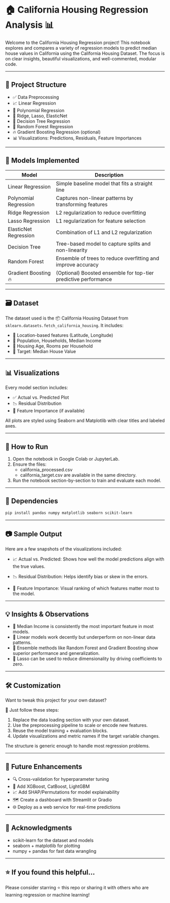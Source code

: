 # 🏠 California Housing Regression Analysis 📊

Welcome to the California Housing Regression project! This notebook explores and compares a variety of regression models to predict median house values in California using the California Housing Dataset. The focus is on clear insights, beautiful visualizations, and well-commented, modular code.

---

## 📂 Project Structure

- ✅ Data Preprocessing
- 📈 Linear Regression
- 📐 Polynomial Regression
- 🔵 Ridge, Lasso, ElasticNet
- 🌳 Decision Tree Regression
- 🌲 Random Forest Regression
- 🔥 Gradient Boosting Regression (optional)
- 📊 Visualizations: Predictions, Residuals, Feature Importances

---

## 🧠 Models Implemented

| Model                  | Description                                                        |
|------------------------|--------------------------------------------------------------------|
| Linear Regression      | Simple baseline model that fits a straight line                    |
| Polynomial Regression  | Captures non-linear patterns by transforming features              |
| Ridge Regression       | L2 regularization to reduce overfitting                            |
| Lasso Regression       | L1 regularization for feature selection                            |
| ElasticNet Regression  | Combination of L1 and L2 regularization                            |
| Decision Tree          | Tree-based model to capture splits and non-linearity               |
| Random Forest          | Ensemble of trees to reduce overfitting and improve accuracy       |
| Gradient Boosting 🔥   | (Optional) Boosted ensemble for top-tier predictive performance     |

---

## 🗃️ Dataset

The dataset used is the 📦 California Housing Dataset from `sklearn.datasets.fetch_california_housing`. It includes:

- 📍 Location-based features (Latitude, Longitude)
- 🧍 Population, Households, Median Income
- 🏡 Housing Age, Rooms per Household
- 🎯 Target: Median House Value

---

## 📊 Visualizations

Every model section includes:

- ✅ Actual vs. Predicted Plot
- 📉 Residual Distribution
- 🧮 Feature Importance (if available)

All plots are styled using Seaborn and Matplotlib with clear titles and labeled axes.

---

## 🚀 How to Run

1. Open the notebook in Google Colab or JupyterLab.
2. Ensure the files:
   - california_processed.csv
   - california_target.csv
   are available in the same directory.
3. Run the notebook section-by-section to train and evaluate each model.

---

## 🧰 Dependencies

```bash
pip install pandas numpy matplotlib seaborn scikit-learn
```
---

## 📷 Sample Output

Here are a few snapshots of the visualizations included:

- 📈 Actual vs. Predicted:
  Shows how well the model predictions align with the true values.

- 📉 Residual Distribution:
  Helps identify bias or skew in the errors.

- 🧮 Feature Importance:
  Visual ranking of which features matter most to the model.

---

## 💡 Insights & Observations

- 🔹 Median Income is consistently the most important feature in most models.
- 🔹 Linear models work decently but underperform on non-linear data patterns.
- 🔹 Ensemble methods like Random Forest and Gradient Boosting show superior performance and generalization.
- 🔹 Lasso can be used to reduce dimensionality by driving coefficients to zero.

---

## 🛠️ Customization

Want to tweak this project for your own dataset?

🔧 Just follow these steps:

1. Replace the data loading section with your own dataset.
2. Use the preprocessing pipeline to scale or encode new features.
3. Reuse the model training + evaluation blocks.
4. Update visualizations and metric names if the target variable changes.

The structure is generic enough to handle most regression problems.

---

## 🎯 Future Enhancements

- 🔍 Cross-validation for hyperparameter tuning
- 🧠 Add XGBoost, CatBoost, LightGBM
- 📈 Add SHAP/Permutations for model explainability
- 🗺️ Create a dashboard with Streamlit or Gradio
- 🌐 Deploy as a web service for real-time predictions

---

## 🙌 Acknowledgments

- scikit-learn for the dataset and models
- seaborn + matplotlib for plotting
- numpy + pandas for fast data wrangling

---

## ⭐️ If you found this helpful...

Please consider starring ⭐ this repo or sharing it with others who are learning regression or machine learning!


